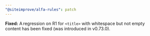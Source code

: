 ```yaml
---
"@siteimprove/alfa-rules": patch
---
```


**Fixed:** A regression on R1 for `<title>` with whitespace but not empty content has been fixed (was introduced in v0.73.0).
